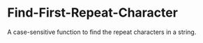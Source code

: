 # Find-First-Repeat-Character

A case-sensitive function to find the repeat characters in a string.
